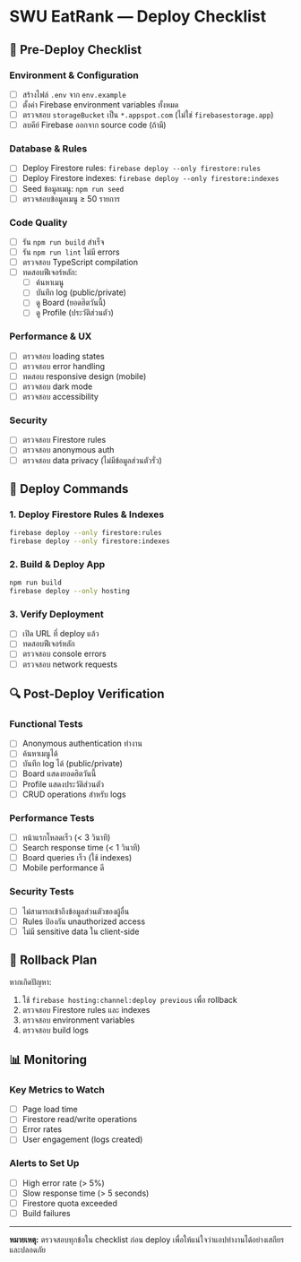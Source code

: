 # SWU EatRank — Deploy Checklist

## 🚀 Pre-Deploy Checklist

### Environment & Configuration
- [ ] สร้างไฟล์ `.env` จาก `env.example`
- [ ] ตั้งค่า Firebase environment variables ทั้งหมด
- [ ] ตรวจสอบ `storageBucket` เป็น `*.appspot.com` (ไม่ใช่ `firebasestorage.app`)
- [ ] ลบคีย์ Firebase ออกจาก source code (ถ้ามี)

### Database & Rules
- [ ] Deploy Firestore rules: `firebase deploy --only firestore:rules`
- [ ] Deploy Firestore indexes: `firebase deploy --only firestore:indexes`
- [ ] Seed ข้อมูลเมนู: `npm run seed`
- [ ] ตรวจสอบข้อมูลเมนู ≥ 50 รายการ

### Code Quality
- [ ] รัน `npm run build` สำเร็จ
- [ ] รัน `npm run lint` ไม่มี errors
- [ ] ตรวจสอบ TypeScript compilation
- [ ] ทดสอบฟีเจอร์หลัก:
  - [ ] ค้นหาเมนู
  - [ ] บันทึก log (public/private)
  - [ ] ดู Board (ยอดฮิตวันนี้)
  - [ ] ดู Profile (ประวัติส่วนตัว)

### Performance & UX
- [ ] ตรวจสอบ loading states
- [ ] ตรวจสอบ error handling
- [ ] ทดสอบ responsive design (mobile)
- [ ] ตรวจสอบ dark mode
- [ ] ตรวจสอบ accessibility

### Security
- [ ] ตรวจสอบ Firestore rules
- [ ] ตรวจสอบ anonymous auth
- [ ] ตรวจสอบ data privacy (ไม่มีข้อมูลส่วนตัวรั่ว)

## 🎯 Deploy Commands

### 1. Deploy Firestore Rules & Indexes
```bash
firebase deploy --only firestore:rules
firebase deploy --only firestore:indexes
```

### 2. Build & Deploy App
```bash
npm run build
firebase deploy --only hosting
```

### 3. Verify Deployment
- [ ] เปิด URL ที่ deploy แล้ว
- [ ] ทดสอบฟีเจอร์หลัก
- [ ] ตรวจสอบ console errors
- [ ] ตรวจสอบ network requests

## 🔍 Post-Deploy Verification

### Functional Tests
- [ ] Anonymous authentication ทำงาน
- [ ] ค้นหาเมนูได้
- [ ] บันทึก log ได้ (public/private)
- [ ] Board แสดงยอดฮิตวันนี้
- [ ] Profile แสดงประวัติส่วนตัว
- [ ] CRUD operations สำหรับ logs

### Performance Tests
- [ ] หน้าแรกโหลดเร็ว (< 3 วินาที)
- [ ] Search response time (< 1 วินาที)
- [ ] Board queries เร็ว (ใช้ indexes)
- [ ] Mobile performance ดี

### Security Tests
- [ ] ไม่สามารถเข้าถึงข้อมูลส่วนตัวของผู้อื่น
- [ ] Rules ป้องกัน unauthorized access
- [ ] ไม่มี sensitive data ใน client-side

## 🚨 Rollback Plan

หากเกิดปัญหา:
1. ใช้ `firebase hosting:channel:deploy previous` เพื่อ rollback
2. ตรวจสอบ Firestore rules และ indexes
3. ตรวจสอบ environment variables
4. ตรวจสอบ build logs

## 📊 Monitoring

### Key Metrics to Watch
- [ ] Page load time
- [ ] Firestore read/write operations
- [ ] Error rates
- [ ] User engagement (logs created)

### Alerts to Set Up
- [ ] High error rate (> 5%)
- [ ] Slow response time (> 5 seconds)
- [ ] Firestore quota exceeded
- [ ] Build failures

---

**หมายเหตุ:** ตรวจสอบทุกข้อใน checklist ก่อน deploy เพื่อให้แน่ใจว่าแอปทำงานได้อย่างเสถียรและปลอดภัย
